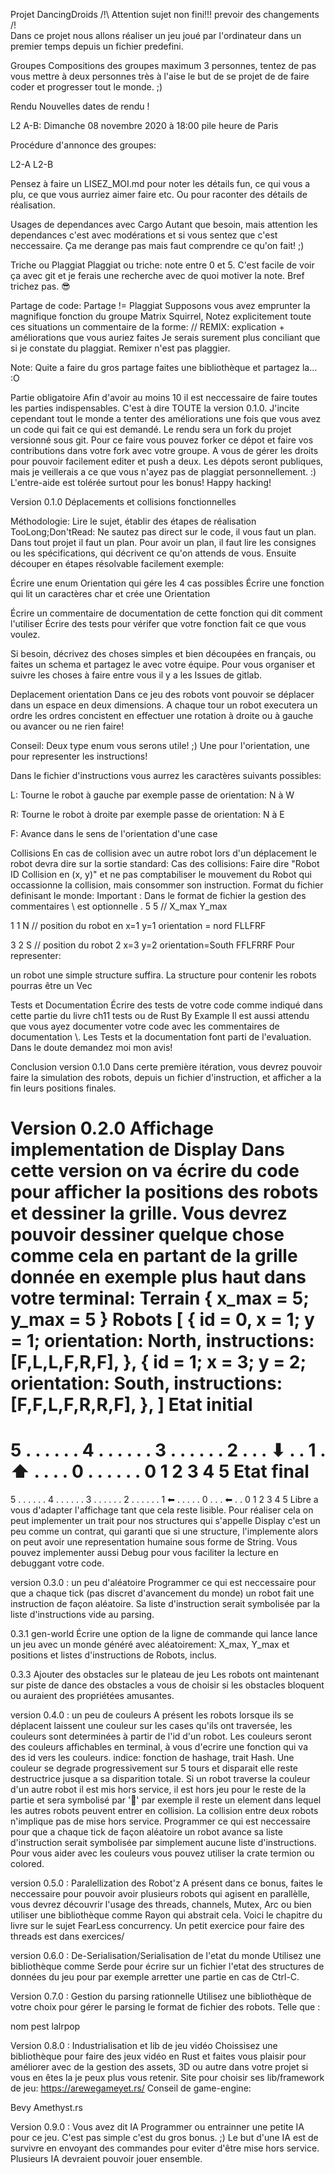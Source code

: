 Projet DancingDroids
/!\ Attention sujet non fini!!! prevoir des changements /!\
Dans ce projet nous allons réaliser un jeu joué par l'ordinateur dans
un premier temps depuis un fichier predefini.

Groupes
Compositions des groupes maximum 3 personnes, tentez de pas vous mettre à deux personnes
très à l'aise le but de se projet de de faire coder et progresser tout le monde. ;)

Rendu
Nouvelles dates de rendu !

L2 A-B: Dimanche 08 novembre 2020 à 18:00 pile heure de Paris

Procédure d'annonce des groupes:

L2-A
L2-B

Pensez à faire un LISEZ_MOI.md pour noter les détails fun, ce qui vous a plu,
ce que vous aurriez aimer faire etc. Ou pour raconter des détails de réalisation.

Usages de dependances avec Cargo
Autant que besoin, mais attention les dependances c'est avec modérations et si vous
sentez que c'est neccessaire. Ça me derange pas mais faut comprendre ce qu'on fait! ;)

Triche ou Plaggiat
Plaggiat ou triche: note entre 0 et 5. C'est facile de voir ça avec git et je ferais
une recherche avec de quoi motiver la note. Bref trichez pas. 😎

Partage de code: Partage != Plaggiat
Supposons vous avez emprunter la magnifique fonction du groupe Matrix Squirrel,
Notez explicitement toute ces situations un commentaire de la forme:
// REMIX: explication + améliorations que vous auriez faites
Je serais surement plus conciliant que si je constate du plaggiat.
Remixer n'est pas plaggier.

Note: Quite a faire du gros partage faites une bibliothèque et partagez la... :O


Partie obligatoire
Afin d'avoir au moins 10 il est neccessaire de faire toutes les parties indispensables.
C'est à dire TOUTE la version 0.1.0. J'incite cependant tout le monde a tenter des
améliorations une fois que vous avez un code qui fait ce qui est demandé.
Le rendu sera un fork du projet versionné sous git. Pour ce faire vous
pouvez forker ce dépot et faire vos contributions dans votre fork avec votre groupe.
A vous de gérer les droits pour pouvoir facilement editer et push a deux. Les dépots seront
publiques, mais je veillerais a ce que vous n'ayez pas de plaggiat personnellement. :)
L'entre-aide est tolérée surtout pour les bonus! Happy hacking!

Version 0.1.0 Déplacements et collisions fonctionnelles

Méthodologie: Lire le sujet, établir des étapes de réalisation
TooLong;Don'tRead: Ne sautez pas direct sur le code, il vous faut un plan.
Dans tout projet il faut un plan. Pour avoir un plan, il faut lire les consignes
ou les spécifications, qui décrivent ce qu'on attends de vous.
Ensuite découper en étapes résolvable facilement exemple:

Écrire une enum Orientation qui gére les 4 cas possibles
Écrire une fonction qui lit un caractères char et crée une Orientation

Écrire un commentaire de documentation de cette fonction qui dit comment l'utiliser
Écrire des tests pour vérifer que votre fonction fait ce que vous voulez.

Si besoin, décrivez des choses simples et bien découpées en français, ou faites un schema et partagez le avec votre
équipe.
Pour vous organiser et suivre les choses à faire entre vous il y a les Issues de gitlab.

Deplacement orientation
Dans ce jeu des robots vont pouvoir se déplacer dans un espace en deux
dimensions. A chaque tour un robot executera un ordre les ordres concistent en
effectuer une rotation à droite ou à gauche ou avancer ou ne rien faire!

Conseil: Deux type enum vous serons utile! ;) Une pour l'orientation, une pour
representer les instructions!

Dans le fichier d'instructions vous aurrez les caractères suivants possibles:


L: Tourne le robot à gauche par exemple passe de orientation: N à W


R: Tourne le robot à droite par exemple passe de orientation: N à E


F: Avance dans le sens de l'orientation d'une case


Collisions
En cas de collision avec un autre robot lors d'un déplacement le robot devra
dire sur la sortie standard:
Cas des collisions: Faire dire "Robot ID<numId> Collision en (x, y)" et ne
pas comptabiliser le mouvement du Robot qui occassionne la collision, mais
consommer son instruction.
Format du fichier definisant le monde:
Important : Dans le format de fichier la gestion des commentaires \\ est optionnelle .
5 5   // X_max Y_max

1 1 N // position du robot en x=1 y=1 orientation = nord
FLLFRF

3 2 S // position du robot 2 x=3 y=2 orientation=South
FFLFRRF
Pour representer:

un robot une simple structure suffira.
La structure pour contenir les robots pourras être un Vec<Robot>



Tests et Documentation
Écrire des tests de votre code comme indiqué dans cette partie du livre
ch11 tests ou de Rust By Example
Il est aussi attendu que vous ayez documenter votre code avec les commentaires de
documentation \\\. Les Tests et la documentation font parti de l'evaluation.
Dans le doute demandez moi mon avis!

Conclusion version 0.1.0
Dans certe première itération, vous devrez pouvoir faire la simulation des robots,
depuis un fichier d'instruction, et afficher a la fin leurs positions finales.

Version 0.2.0 Affichage implementation de Display
Dans cette version on va écrire du code pour afficher la positions des robots et
dessiner la grille.
Vous devrez pouvoir dessiner quelque chose comme cela en partant de la grille
donnée en exemple plus haut dans votre terminal:
Terrain { x_max = 5; y_max = 5 }
Robots [
 { id = 0, x = 1; y = 1; orientation: North, instructions: [F,L,L,F,R,F], },
 { id = 1; x = 3; y = 2; orientation: South, instructions: [F,F,L,F,R,R,F], },
]
Etat initial
============================
5 .  .  .  .  .  .
4 .  .  .  .  .  .
3 .  .  .  .  .  .
2 .  .  .  ⬇  .  .
1 .  ⬆  .  .  .  .
0 .  .  .  .  .  .
  0  1  2  3  4  5
Etat final
=============================
5 .  .  .  .  .  .
4 .  .  .  .  .  .
3 .  .  .  .  .  .
2 .  .  .  .  .  .
1 ⬅  .  .  .  .  .
0 .  .  .  ⬅  .  .
  0  1  2  3  4  5
Libre a vous d'adapter l'affichage tant que cela reste lisible.
Pour réaliser cela on peut implementer un trait pour nos structures qui s'appelle
Display c'est un peu comme un contrat, qui garanti que si une structure,
l'implemente alors on peut avoir une representation humaine sous forme de String.
Vous pouvez implementer aussi Debug pour vous faciliter la lecture en debuggant
votre code.

version 0.3.0 : un peu d'aléatoire
Programmer ce qui est neccessaire pour que a chaque tick (pas discret d'avancement du monde)
un robot fait une instruction de façon aléatoire. Sa liste d'instruction serait symbolisée
par la liste d'instructions vide au parsing.

0.3.1 gen-world
Écrire une option de la ligne de commande qui lance lance un jeu avec un monde généré
avec aléatoirement: X_max, Y_max et positions et listes d'instructions de Robots,
inclus.

0.3.3 Ajouter des obstacles sur le plateau de jeu
Les robots ont maintenant sur piste de dance des obstacles a vous de choisir si
les obstacles bloquent ou auraient des propriétées amusantes.

version 0.4.0 : un peu de couleurs
A présent les robots lorsque ils se déplacent laissent une couleur sur les cases
qu'ils ont traversée, les couleurs sont determinées à partir de l'id d'un robot.
Les couleurs seront des couleurs affichables en terminal, à vous d'ecrire une
fonction qui va des id vers les couleurs. indice: fonction de hashage, trait Hash.
Une couleur se degrade progressivement sur 5 tours et disparait elle reste destructrice jusque a
sa disparition totale.
Si un robot traverse la couleur d'un autre robot il est mis hors service, il est
hors jeu pour le reste de la partie et sera symbolisé par '🤖' par exemple il
reste un element dans lequel les autres robots peuvent entrer en collision.
La collision entre deux robots n'implique pas de mise hors service.
Programmer ce qui est neccessaire pour que a chaque tick de façon aléatoire un
robot avance sa liste d'instruction serait symbolisée par simplement aucune liste
d'instructions.
Pour vous aider avec les couleurs vous pouvez utiliser la crate termion
ou colored.

version 0.5.0 : Paralellization des Robot'z
A présent dans ce bonus, faites le neccessaire pour pouvoir avoir plusieurs robots
qui agisent en parallèlle, vous devrez découvrir l'usage des threads, channels,
Mutex, Arc ou bien utiliser une bibliothèque comme Rayon qui abstrait cela.
Voici le chapitre du livre sur le sujet FearLess concurrency.
Un petit exercice pour faire des threads est dans exercices/

version 0.6.0 : De-Serialisation/Serialisation de l'etat du monde
Utilisez une bibliothèque comme Serde
pour écrire sur un fichier l'etat des structures de données du jeu pour par
exemple arretter une partie en cas de Ctrl-C.

Version 0.7.0 : Gestion du parsing rationnelle
Utilisez une bibliothèque de votre choix pour gérer le parsing le format de fichier des robots.
Telle que :

nom
pest
lalrpop


Version 0.8.0 : Industrialisation et lib de jeu vidéo
Choissisez une bibliothèque pour faire des jeux vidéo en Rust et faites vous plaisir
pour améliorer avec de la gestion des assets, 3D ou autre dans votre projet si vous en êtes
la je peux plus vous retenir.
Site pour choisir ses lib/framework de jeu: https://arewegameyet.rs/
Conseil de game-engine:

Bevy
Amethyst.rs


Version 0.9.0 : Vous avez dit IA
Programmer ou entrainner une petite IA pour ce jeu. C'est pas simple c'est du gros
bonus. ;)
Le but d'une IA est de survivre en envoyant des commandes pour eviter d'être mise hors
service. Plusieurs IA devraient pouvoir jouer ensemble.
